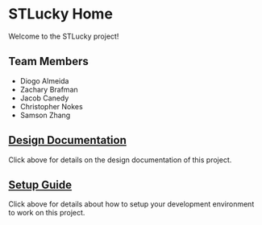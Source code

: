 # STLucky Home

Welcome to the STLucky project!

## Team Members

* Diogo Almeida
* Zachary Brafman
* Jacob Canedy
* Christopher Nokes
* Samson Zhang

## [Design Documentation](DesignDoc.md)

Click above for details on the design documentation of this project.

## [Setup Guide](SetupGuide)

Click above for details about how to setup your development environment to work on this project.
